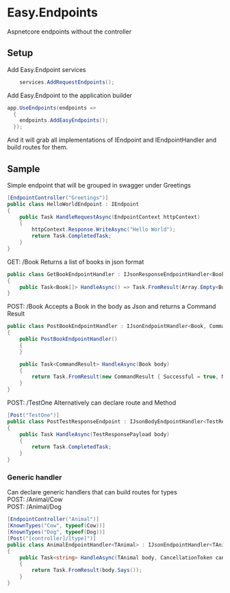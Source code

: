 # Easy.Endpoints
Aspnetcore endpoints without the controller

## Setup
Add Easy.Endpoint services  
```csharp
    services.AddRequestEndpoints();
```
Add Easy.Endpoint to the application builder  
```csharp
app.UseEndpoints(endpoints =>  
  {  
    endpoints.AddEasyEndpoints();  
  });
```

And it will grab all implementations of IEndpoint and IEndpointHandler and build routes for them.

## Sample
Simple endpoint that will be grouped in swagger under Greetings  
```csharp
[EndpointController("Greetings")]  
public class HelloWorldEndpoint : IEndpoint  
{  
    public Task HandleRequestAsync(EndpointContext httpContext)  
    {  
        httpContext.Response.WriteAsync("Hello World");  
        return Task.CompletedTask;  
    }  
}
```
GET: /Book
Returns a list of books in json format
```csharp
public class GetBookEndpointHandler : IJsonResponseEndpointHandler<Book[]>
{
    public Task<Book[]> HandleAsync() => Task.FromResult(Array.Empty<Book>());
}
```

POST: /Book
Accepts a Book in the body as Json and returns a Command Result
```csharp
public class PostBookEndpointHandler : IJsonEndpointHandler<Book, CommandResult>
{
    public PostBookEndpointHandler()
    {            
    }

    public Task<CommandResult> HandleAsync(Book body)
    {
        return Task.FromResult(new CommandResult { Successful = true, Message = "Yay!" });
    }
}
```
POST: /TestOne
Alternatively can declare route and Method
```csharp
[Post("TestOne")]
public class PostTestResponseEndpoint : IJsonBodyEndpointHandler<TestResponsePayload>
{
    public Task HandleAsync(TestResponsePayload body)
    {
        return Task.CompletedTask;
    }
}
```

### Generic handler
Can declare generic handlers that can build routes for types  
POST: /Animal/Cow  
POST: /Animal/Dog  
```csharp
[EndpointController("Animal")]
[KnownTypes("Cow", typeof(Cow))]
[KnownTypes("Dog", typeof(Dog))]
[Post("[controller]/[type]")]
public class AnimalEndpointHandler<TAnimal> : IJsonEndpointHandler<TAnimal, string> where TAnimal : IAnimal
{
    public Task<string> HandleAsync(TAnimal body, CancellationToken cancellationToken)
    {
        return Task.FromResult(body.Says());
    }
}
```
